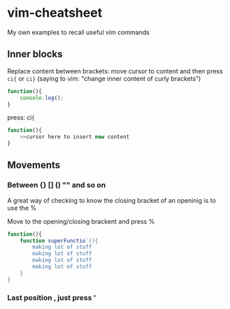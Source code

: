 # vim-cheatsheet
My own examples to recall useful vim commands 

## Inner blocks 

Replace content between brackets: move cursor to content and then press `ci{` or `ci}` (saying to vim: "change inner content of curly brackets")

```javascript
function(){
    console.log();
}
```

press: ci{

```javascript
function(){
    >>cursor here to insert new content
}
```

## Movements 

### Between {} [] () "" and so on
A great way of checking to know the closing bracket of an openinig is to use the % 

Move to the opening/closing brackent and press %

```javascript
function(){
    function superFunctio`(){
        making lot of stuff
        making lot of stuff
        making lot of stuff
        making lot of stuff
    }
}
```
### Last position , just press ' 

